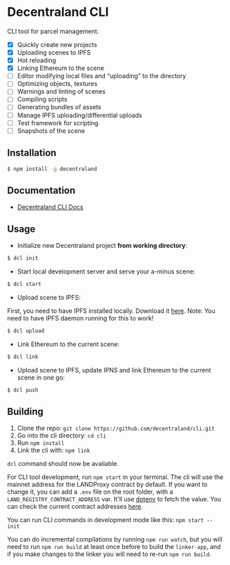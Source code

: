 # Decentraland CLI

CLI tool for parcel management.

* [x] Quickly create new projects
* [x] Uploading scenes to IPFS
* [x] Hot reloading
* [x] Linking Ethereum to the scene
* [ ] Editor modifying local files and “uploading” to the directory
* [ ] Optimizing objects, textures
* [ ] Warnings and linting of scenes
* [ ] Compiling scripts
* [ ] Generating bundles of assets
* [ ] Manage IPFS uploading/differential uploads
* [ ] Test framework for scripting
* [ ] Snapshots of the scene

## Installation

```bash
$ npm install -g decentraland
```

## Documentation

* [Decentraland CLI Docs](http://docs.decentraland.org/docs/command-line-interface)

## Usage

- Initialize new Decentraland project **from working directory**:

```bash
$ dcl init
```

- Start local development server and serve your a-minus scene:

```bash
$ dcl start
```

- Upload scene to IPFS:

First, you need to have IPFS installed locally. Download it [here](https://ipfs.io/docs/install/).
Note: You need to have IPFS daemon running for this to work!

```bash
$ dcl upload
```

- Link Ethereum to the current scene:

```bash
$ dcl link
```

- Upload scene to IPFS, update IPNS and link Ethereum to the current scene in one go:

```bash
$ dcl push
```

## Building

1. Clone the repo: `git clone https://github.com/decentraland/cli.git`
2. Go into the cli directory: `cd cli`
3. Run `npm install`
4. Link the cli with: `npm link`

`dcl` command should now be available.

For CLI tool development, run `npm start` in your terminal. The cli will use the mainnet address for the LANDProxy contract by default. If you want to change it, you can add a `.env` file on the root folder, with a `LAND_REGISTRY_CONTRACT_ADDRESS` var. It'll use [dotenv](https://github.com/motdotla/dotenv#faq) to fetch the value. You can check the current contract addresses [here](https://contracts.decentraland.org/addresses.json).

You can run CLI commands in development mode like this: `npm start -- init`

You can do incremental compilations by running `npm run watch`, but you will need to run `npm run build` at least once before to build the `linker-app`, and if you make changes to the linker you will need to re-run `npm run build`.
